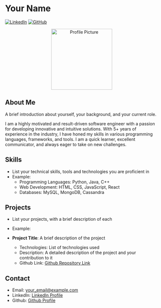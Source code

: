 # Your Name

[![LinkedIn][linkedin-shield]][linkedin-url] [![GitHub][github-shield]][github-url]

<!-- Add your personal/professional picture here -->
<p align="center">
  <img src="your_picture_url.jpeg" alt="Profile Picture" width="200" height="200">
</p>

## About Me

A brief introduction about yourself, your background, and your current role.

I am a highly motivated and result-driven software engineer with a passion for developing innovative and intuitive solutions. With 5+ years of experience in the industry, I have honed my skills in various programming languages, frameworks, and tools. I am a quick learner, excellent communicator, and always eager to take on new challenges.

## Skills

- List your technical skills, tools and technologies you are proficient in
- Example: 
  - Programming Languages: Python, Java, C++
  - Web Development: HTML, CSS, JavaScript, React
  - Databases: MySQL, MongoDB, Cassandra

## Projects

- List your projects, with a brief description of each
- Example:

- **Project Title**: A brief description of the project
  - Technologies: List of technologies used
  - Description: A detailed description of the project and your contribution to it
  - Github Link: [Github Repository Link](https://github.com/username/repository)

## Contact

- Email: your_email@example.com
- LinkedIn: [LinkedIn Profile](https://linkedin.com/in/your-linkedin-username)
- Github: [Github Profile](https://github.com/your-github-username)

<!-- Shields -->
[linkedin-shield]: https://img.shields.io/badge/-LinkedIn-black.svg?style=flat-square&logo=linkedin&colorB=555
[github-shield]: https://img.shields.io/badge/-Github-black.svg?style=flat-square&logo=github&colorB=555

<!-- Links -->
[linkedin-url]: https://linkedin.com/in/your-linkedin-username
[github-url]: https://github.com/your-github-username
